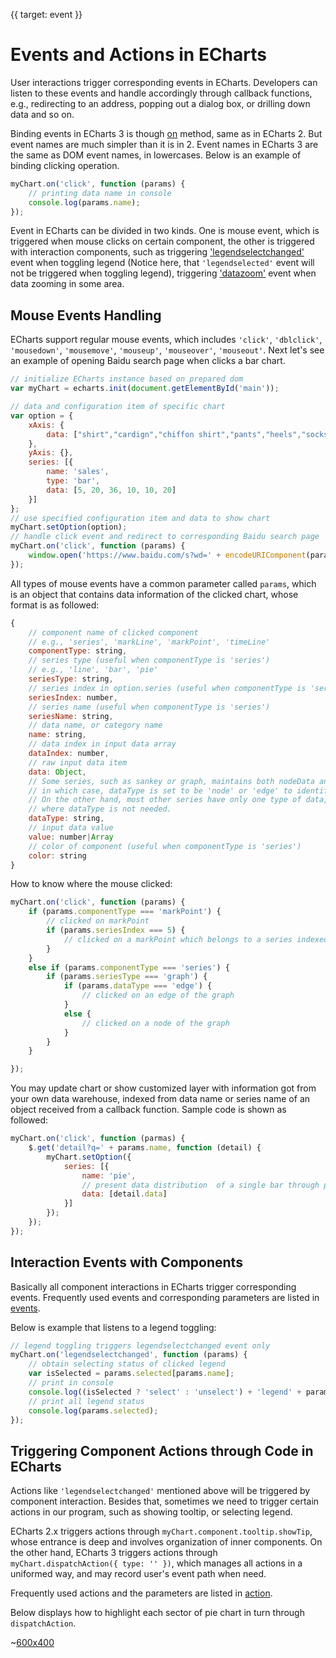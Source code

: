 {{ target: event }}

# Events and Actions in ECharts

User interactions trigger corresponding events in ECharts. Developers can listen to these events and handle accordingly through callback functions, e.g., redirecting to an address, popping out a dialog box, or drilling down data and so on.

Binding events in ECharts 3 is though [on](api.html#EChartsInstance.on) method, same as in ECharts 2. But event names are much simpler than it is in 2. Event names in ECharts 3 are the same as DOM event names, in lowercases. Below is an example of binding clicking operation.

```js
myChart.on('click', function (params) {
    // printing data name in console
    console.log(params.name);
});
```

Event in ECharts can be divided in two kinds. One is mouse event, which is triggered when mouse clicks on certain component, the other is triggered with interaction components, such as triggering ['legendselectchanged'](api.html#events.legendselectchanged) event when toggling legend (Notice here, that `'legendselected'` event will not be triggered when toggling legend), triggering ['datazoom'](api.html#events.legendselectchanged) event when data zooming in some area.

## Mouse Events Handling

ECharts support regular mouse events, which includes `'click'`, `'dblclick'`, `'mousedown'`, `'mousemove'`, `'mouseup'`, `'mouseover'`, `'mouseout'`. Next let's see an example of opening Baidu search page when clicks a bar chart.

```js
// initialize ECharts instance based on prepared dom
var myChart = echarts.init(document.getElementById('main'));

// data and configuration item of specific chart
var option = {
    xAxis: {
        data: ["shirt","cardign","chiffon shirt","pants","heels","socks"]
    },
    yAxis: {},
    series: [{
        name: 'sales',
        type: 'bar',
        data: [5, 20, 36, 10, 10, 20]
    }]
};
// use specified configuration item and data to show chart
myChart.setOption(option);
// handle click event and redirect to corresponding Baidu search page
myChart.on('click', function (params) {
    window.open('https://www.baidu.com/s?wd=' + encodeURIComponent(params.name));
});
```

All types of mouse events have a common parameter called `params`, which is an object that contains data information of the clicked chart, whose format is as followed:
```js
{
    // component name of clicked component
    // e.g., 'series', 'markLine', 'markPoint', 'timeLine'
    componentType: string,
    // series type (useful when componentType is 'series')
    // e.g., 'line', 'bar', 'pie'
    seriesType: string,
    // series index in option.series (useful when componentType is 'series')
    seriesIndex: number,
    // series name (useful when componentType is 'series')
    seriesName: string,
    // data name, or category name
    name: string,
    // data index in input data array
    dataIndex: number,
    // raw input data item
    data: Object,
    // Some series, such as sankey or graph, maintains both nodeData and edgeData,
    // in which case, dataType is set to be 'node' or 'edge' to identify.
    // On the other hand, most other series have only one type of data,
    // where dataType is not needed.
    dataType: string,
    // input data value
    value: number|Array
    // color of component (useful when componentType is 'series')
    color: string
}
```

How to know where the mouse clicked:
```js
myChart.on('click', function (params) {
    if (params.componentType === 'markPoint') {
        // clicked on markPoint
        if (params.seriesIndex === 5) {
            // clicked on a markPoint which belongs to a series indexed with 5
        }
    }
    else if (params.componentType === 'series') {
        if (params.seriesType === 'graph') {
            if (params.dataType === 'edge') {
                // clicked on an edge of the graph
            }
            else {
                // clicked on a node of the graph
            }
        }
    }

});
```

You may update chart or show customized layer with information got from your own data warehouse, indexed from data name or series name of an object received from a callback function. Sample code is shown as followed:

```js
myChart.on('click', function (parmas) {
    $.get('detail?q=' + params.name, function (detail) {
        myChart.setOption({
            series: [{
                name: 'pie',
                // present data distribution  of a single bar through pie chart
                data: [detail.data]
            }]
        });
    });
});
```

## Interaction Events with Components

Basically all component interactions in ECharts trigger corresponding events. Frequently used events and corresponding parameters are listed in [events](api.html#events).

Below is example that listens to a legend toggling:

```js
// legend toggling triggers legendselectchanged event only
myChart.on('legendselectchanged', function (params) {
    // obtain selecting status of clicked legend
    var isSelected = params.selected[params.name];
    // print in console
    console.log((isSelected ? 'select' : 'unselect') + 'legend' + params.name);
    // print all legend status
    console.log(params.selected);
});
```

## Triggering Component Actions through Code in ECharts

Actions like `'legendselectchanged'` mentioned above will be triggered by component interaction. Besides that, sometimes we need to trigger certain actions in our program, such as showing tooltip, or selecting legend.

ECharts 2.x triggers actions through `myChart.component.tooltip.showTip`, whose entrance is deep and involves organization of inner components. On the other hand, ECharts 3 triggers actions through `myChart.dispatchAction({ type: '' })`, which manages all actions in a uniformed way, and may record user's event path when need.

Frequently used actions and the parameters are listed in [action](api.html#action).

Below displays how to highlight each sector of pie chart in turn through `dispatchAction`.

~[600x400](${galleryViewPath}doc-example/pie-highlight&edit=1&reset=1)
